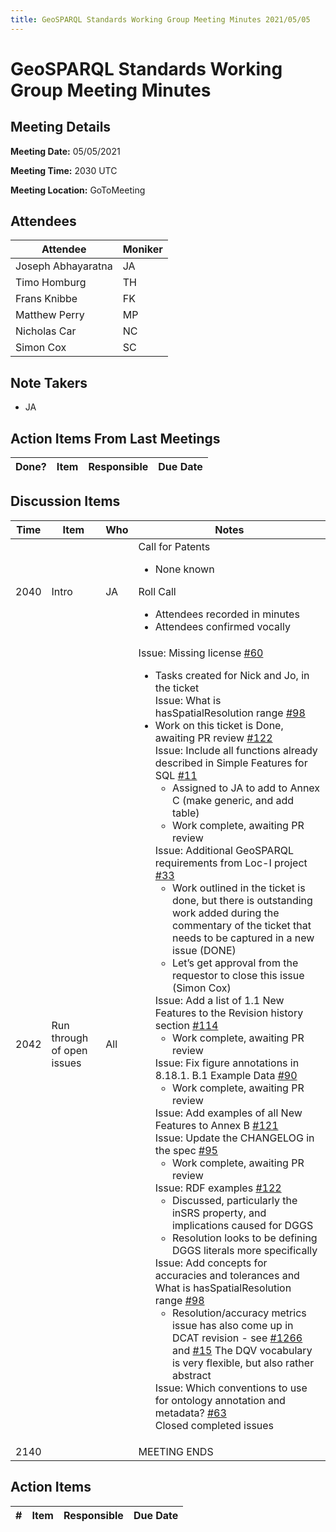 ```yaml
---
title: GeoSPARQL Standards Working Group Meeting Minutes 2021/05/05
---
```

# GeoSPARQL Standards Working Group Meeting Minutes
## Meeting Details
**Meeting Date:** 05/05/2021

**Meeting Time:** 2030 UTC

**Meeting Location:** GoToMeeting  

## Attendees
Attendee | Moniker |
---- | ---- |
Joseph Abhayaratna | JA |
Timo Homburg | TH |
Frans Knibbe | FK |
Matthew Perry | MP |
Nicholas Car | NC |
Simon Cox | SC |

## Note Takers
- JA

## Action Items From Last Meetings
Done? | Item | Responsible | Due Date |
---- | ---- | ---- | --- |

## Discussion Items
Time | Item | Who | Notes |
---- | ---- | ---- | ---- |
2040 | Intro | JA | Call for Patents<ul><li>None known</li></ul>Roll Call<ul><li>Attendees recorded in minutes</li><li>Attendees confirmed vocally</li></ul> |
2042 | Run through of open issues | All | Issue: Missing license [#60](https://github.com/opengeospatial/ogc-geosparql/issues/60)<ul><li>Tasks created for Nick and Jo, in the ticket<br/>Issue: What is hasSpatialResolution range [#98](https://github.com/opengeospatial/ogc-geosparql/issues/98)</li><li>Work on this ticket is Done, awaiting PR review [#122](https://github.com/opengeospatial/ogc-geosparql/pull/122)<br/> Issue: Include all functions already described in Simple Features for SQL [#11](https://github.com/opengeospatial/ogc-geosparql/issues/11) <ul><li>Assigned to JA to add to Annex C (make generic, and add table)</li><li>Work complete, awaiting PR review</li></ul>Issue: Additional GeoSPARQL requirements from Loc-I project [#33](https://github.com/opengeospatial/ogc-geosparql/issues/33) <ul><li> Work outlined in the ticket is done, but there is outstanding work added during the commentary of the ticket that needs to be captured in a new issue (DONE)</li><li> Let’s get approval from the requestor to close this issue (Simon Cox)</li></ul>Issue: Add a list of 1.1 New Features to the Revision history section [#114](https://github.com/opengeospatial/ogc-geosparql/issues/114) <ul><li>Work complete, awaiting PR review</li></ul> Issue: Fix figure annotations in 8.18.1. B.1 Example Data [#90](https://github.com/opengeospatial/ogc-geosparql/issues/90) <ul><li>Work complete, awaiting PR review</li></ul>Issue: Add examples of all New Features to Annex B [#121](https://github.com/opengeospatial/ogc-geosparql/issues/121) <br/> Issue: Update the CHANGELOG in the spec [#95](https://github.com/opengeospatial/ogc-geosparql/issues/95) <ul><li>Work complete, awaiting PR review</li></ul>Issue: RDF examples [#122](https://github.com/opengeospatial/ogc-geosparql/pull/122)<ul><li> Discussed, particularly the inSRS property, and implications caused for DGGS</li><li>Resolution looks to be defining DGGS literals more specifically</li></ul> Issue: Add concepts for accuracies and tolerances and What is hasSpatialResolution range [#98](https://github.com/opengeospatial/ogc-geosparql/issues/98) <ul><li>Resolution/accuracy metrics issue has also come up in DCAT revision - see [#1266](https://github.com/w3c/dxwg/issues/1266) and [#15](https://github.com/SEMICeu/GeoDCAT-AP/issues/15) The DQV vocabulary is very flexible, but also rather abstract</li></ul>Issue: Which conventions to use for ontology annotation and metadata? [#63](https://github.com/opengeospatial/ogc-geosparql/issues/63) <br/> Closed completed issues |
2140 | | | MEETING ENDS |

## Action Items
\# | Item | Responsible | Due Date |
---- | ---- | ---- | ---- |
